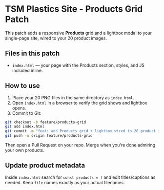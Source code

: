 # TSM Plastics Site - Products Grid Patch

This patch adds a responsive **Products** grid and a lightbox modal to your single-page site, wired to your 20 product images.

## Files in this patch
- `index.html` — your page with the Products section, styles, and JS included inline.

## How to use
1. Place your 20 PNG files in the same directory as `index.html`.
2. Open `index.html` in a browser to verify the grid shows and lightbox opens.
3. Commit to Git:

```bash
git checkout -b feature/products-grid
git add index.html
git commit -m "feat: add Products grid + lightbox wired to 20 product images"
git push -u origin feature/products-grid
```

Then open a Pull Request on your repo. Merge when you're done admiring your own products.

## Update product metadata
Inside `index.html` search for `const products = [` and edit titles/captions as needed. Keep `file` names exactly as your actual filenames.
